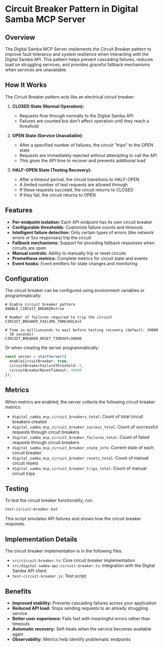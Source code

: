 # Circuit Breaker Pattern in Digital Samba MCP Server

## Overview

The Digital Samba MCP Server implements the Circuit Breaker pattern to improve fault tolerance and system resilience when interacting with the Digital Samba API. This pattern helps prevent cascading failures, reduces load on struggling services, and provides graceful fallback mechanisms when services are unavailable.

## How It Works

The Circuit Breaker pattern acts like an electrical circuit breaker:

1. **CLOSED State (Normal Operation):**
   - Requests flow through normally to the Digital Samba API
   - Failures are counted but don't affect operation until they reach a threshold

2. **OPEN State (Service Unavailable):**
   - After a specified number of failures, the circuit "trips" to the OPEN state
   - Requests are immediately rejected without attempting to call the API
   - This gives the API time to recover and prevents additional load

3. **HALF-OPEN State (Testing Recovery):**
   - After a timeout period, the circuit transitions to HALF-OPEN
   - A limited number of test requests are allowed through
   - If these requests succeed, the circuit returns to CLOSED
   - If they fail, the circuit returns to OPEN

## Features

- **Per-endpoint isolation:** Each API endpoint has its own circuit breaker
- **Configurable thresholds:** Customize failure counts and timeouts
- **Intelligent failure detection:** Only certain types of errors (like network errors or 5xx responses) trip the circuit
- **Fallback mechanisms:** Support for providing fallback responses when circuits are open
- **Manual controls:** Ability to manually trip or reset circuits
- **Prometheus metrics:** Complete metrics for circuit state and events
- **Event hooks:** Event emitters for state changes and monitoring

## Configuration

The circuit breaker can be configured using environment variables or programmatically:

```env
# Enable circuit breaker pattern
ENABLE_CIRCUIT_BREAKER=true

# Number of failures required to trip the circuit
CIRCUIT_BREAKER_FAILURE_THRESHOLD=5

# Time in milliseconds to wait before testing recovery (default: 30000 - 30 seconds)
CIRCUIT_BREAKER_RESET_TIMEOUT=30000
```

Or when creating the server programmatically:

```typescript
const server = startServer({
  enableCircuitBreaker: true,
  circuitBreakerFailureThreshold: 5,
  circuitBreakerResetTimeout: 30000
});
```

## Metrics

When metrics are enabled, the server collects the following circuit breaker metrics:

- `digital_samba_mcp_circuit_breakers_total`: Count of total circuit breakers created
- `digital_samba_mcp_circuit_breaker_success_total`: Count of successful requests through circuit breakers
- `digital_samba_mcp_circuit_breaker_failures_total`: Count of failed requests through circuit breakers
- `digital_samba_mcp_circuit_breaker_state_info`: Current state of each circuit breaker
- `digital_samba_mcp_circuit_breaker_resets_total`: Count of manual circuit resets
- `digital_samba_mcp_circuit_breaker_trips_total`: Count of manual circuit trips

## Testing

To test the circuit breaker functionality, run:

```bash
test-circuit-breaker.bat
```

This script simulates API failures and shows how the circuit breaker responds.

## Implementation Details

The circuit breaker implementation is in the following files:

- `src/circuit-breaker.ts`: Core circuit breaker implementation
- `src/digital-samba-api-circuit-breaker.ts`: Integration with the Digital Samba API client
- `test-circuit-breaker.js`: Test script

## Benefits

- **Improved stability:** Prevents cascading failures across your application
- **Reduced API load:** Stops sending requests to an already struggling service
- **Better user experience:** Fails fast with meaningful errors rather than timeouts
- **Automatic recovery:** Self-heals when the service becomes available again
- **Observability:** Metrics help identify problematic endpoints
